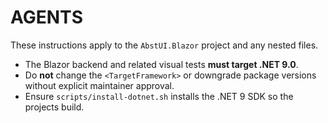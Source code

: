 # AGENTS

These instructions apply to the `AbstUI.Blazor` project and any nested files.

- The Blazor backend and related visual tests **must target .NET 9.0**.
- Do **not** change the `<TargetFramework>` or downgrade package versions without explicit maintainer approval.
- Ensure `scripts/install-dotnet.sh` installs the .NET 9 SDK so the projects build.
